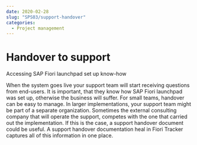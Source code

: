 ```yaml
---
date: 2020-02-28
slug: "SPS03/support-handover"
categories:
  - Project management
---
```

# Handover to support

Accessing SAP Fiori launchpad set up know-how

<!-- more -->

When the system goes live your support team will start receiving questions from end-users. It is important, that they know how SAP Fiori launchpad was set up, otherwise the business will suffer. For small teams, handover can be easy to manage. In larger implementations, your support team might be part of a separate organization. Sometimes the external consulting company that will operate the support, competes with the one that carried out the implementation. If this is the case, a support handover document could be useful. A support handover documentation heal in Fiori Tracker captures all of this information in one place.

